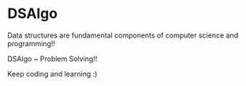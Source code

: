# DSAlgo

Data structures are fundamental components of computer science and programming!! 

DSAlgo ~ Problem Solving!!

Keep coding and learning :)
